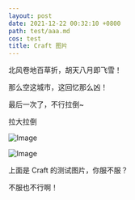 ```yaml
---
layout: post
date: 2021-12-22 00:32:10 +0800
path: test/aaa.md
cos: test
title: Craft 图片
---
```




北风卷地百草折，胡天八月即飞雪！

那么空这城市，这回忆那么凶！

最后一次了，不行拉倒~

拉大拉倒

![Image](https://res.craft.do/user/full/747e0824-8866-cf67-b3ae-2e207380d1f9/doc/74363326-27d3-4061-b2b2-8a0674ec580b/A6226188-A6F5-4FD3-B6A3-E377E74C686E_2/DjmVSLnIGfcRNr0el4lEVOBh1UTdxRz23mhh3uFkTBcz/Image.png)



![Image](https://res.craft.do/user/full/747e0824-8866-cf67-b3ae-2e207380d1f9/doc/74363326-27d3-4061-b2b2-8a0674ec580b/EDB4DDB9-6941-46F1-B9BD-60E45CBB4908_2/ReHXD0XYRyUt8545pQsoxEuseyi8h5FXQObvTW3DApoz/Image.png)

上面是 Craft 的测试图片，你服不服？

不服也不行啊！

